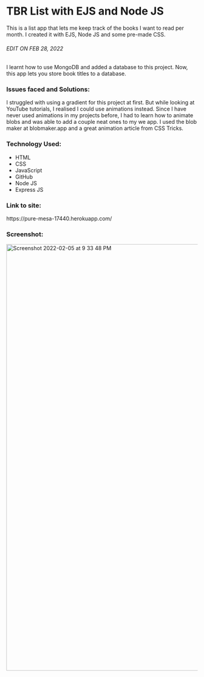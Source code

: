 # TBR List with EJS and Node JS
 This is a list app that lets me keep track of the books I want to read per month. I created it with EJS, Node JS and some pre-made CSS.
 
 <h6>EDIT ON FEB 28, 2022</h6>
 I learnt how to use MongoDB and added a database to this project. Now, this app lets you store book titles to a database.

<h3>Issues faced and Solutions:</h3>
I struggled with using a gradient for this project at first. But while looking at YouTube tutorials, I realised I could use animations instead.
Since I have never used animations in my projects before, I had to learn how to animate blobs and was able to add a couple neat ones to my we app. I used the blob maker at blobmaker.app and a great animation article from CSS Tricks. 

<h3>Technology Used:</h3>

- HTML
- CSS
- JavaScript
- GitHub
- Node JS
- Express JS

<h3>Link to site:</h3>
https://pure-mesa-17440.herokuapp.com/


<h3>Screenshot:</h3>
<img width="1124" alt="Screenshot 2022-02-05 at 9 33 48 PM" src="https://user-images.githubusercontent.com/40691059/152656380-90eb3e7b-37ef-4d38-86ca-e1fa0a13e7ba.png">



